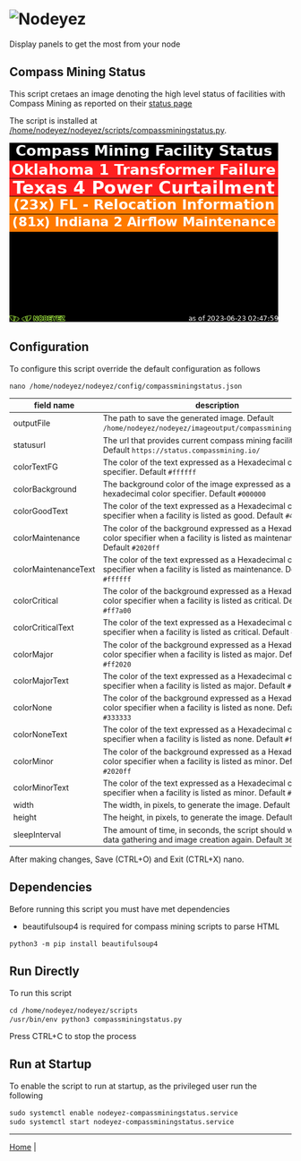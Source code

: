 # ![Nodeyez](../images/nodeyez.svg)
Display panels to get the most from your node

## Compass Mining Status

This script cretaes an image denoting the high level status of facilities with
Compass Mining as reported on their [status page](https://status.compassmining.io)

The script is installed at [/home/nodeyez/nodeyez/scripts/compassminingstatus.py](../scripts/compassminingstatus.py).

![sample image of compass mining status](../images/compassminingstatus.png)

## Configuration

To configure this script override the default configuration as follows

```shell
nano /home/nodeyez/nodeyez/config/compassminingstatus.json
```

| field name | description |
| --- | --- |
| outputFile | The path to save the generated image. Default `/home/nodeyez/nodeyez/imageoutput/compassminingstatus.png` |
| statusurl | The url that provides current compass mining facility status. Default `https://status.compassmining.io/` |
| colorTextFG | The color of the text expressed as a Hexadecimal color specifier. Default `#ffffff` |
| colorBackground | The background color of the image expressed as a hexadecimal color specifier. Default `#000000` |
| colorGoodText | The color of the text expressed as a Hexadecimal color specifier when a facility is listed as good. Default `#40ff40` |
| colorMaintenance | The color of the background expressed as a Hexadecimal color specifier when a facility is listed as maintenance. Default `#2020ff` |
| colorMaintenanceText | The color of the text expressed as a Hexadecimal color specifier when a facility is listed as maintenance. Default `#ffffff` | 
| colorCritical | The color of the background expressed as a Hexadecimal color specifier when a facility is listed as critical. Default `#ff7a00` | 
| colorCriticalText | The color of the text expressed as a Hexadecimal color specifier when a facility is listed as critical. Default `#ffffff` | 
| colorMajor | The color of the background expressed as a Hexadecimal color specifier when a facility is listed as major. Default `#ff2020` |
| colorMajorText | The color of the text expressed as a Hexadecimal color specifier when a facility is listed as major. Default `#ffffff` |  
| colorNone | The color of the background expressed as a Hexadecimal color specifier when a facility is listed as none. Default `#333333` | 
| colorNoneText | The color of the text expressed as a Hexadecimal color specifier when a facility is listed as none. Default `#ffffff` |
| colorMinor | The color of the background expressed as a Hexadecimal color specifier when a facility is listed as minor. Default `#2020ff` |
| colorMinorText | The color of the text expressed as a Hexadecimal color specifier when a facility is listed as minor. Default `#ffffff` |
| width | The width, in pixels, to generate the image. Default `480` |
| height | The height, in pixels, to generate the image. Default `320` |
| sleepInterval | The amount of time, in seconds, the script should wait before data gathering and image creation again. Default `3600` |

After making changes, Save (CTRL+O) and Exit (CTRL+X) nano.

## Dependencies

Before running this script you must have met dependencies

- beautifulsoup4 is required for compass mining scripts to parse HTML

```shell
python3 -m pip install beautifulsoup4
```

## Run Directly

To run this script

```shell
cd /home/nodeyez/nodeyez/scripts
/usr/bin/env python3 compassminingstatus.py
```

Press CTRL+C to stop the process


## Run at Startup

To enable the script to run at startup, as the privileged user run the following

```shell
sudo systemctl enable nodeyez-compassminingstatus.service
sudo systemctl start nodeyez-compassminingstatus.service
```


---

[Home](../) | 

